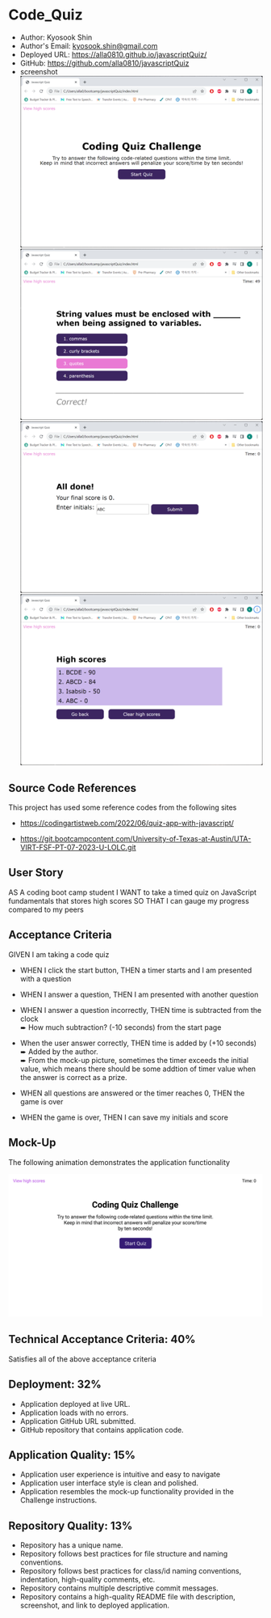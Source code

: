 # Code_Quiz

  * Author: Kyosook Shin
  * Author's Email: kyosook.shin@gmail.com
  * Deployed URL: https://alla0810.github.io/javascriptQuiz/
  * GitHub: https://github.com/alla0810/javascriptQuiz
  * screenshot
![screen1](./assets/images/screen1.png)
![screen3](./assets/images/screen3.png)
![screen4](./assets/images/screen4.png)
![screen5](./assets/images/screen5.png)

## Source Code References
  This project has used some reference codes from the following sites

   * https://codingartistweb.com/2022/06/quiz-app-with-javascript/

   * https://git.bootcampcontent.com/University-of-Texas-at-Austin/UTA-VIRT-FSF-PT-07-2023-U-LOLC.git   

   
## User Story

AS A coding boot camp student
I WANT to take a timed quiz on JavaScript fundamentals that stores high scores 
SO THAT I can gauge my progress compared to my peers

## Acceptance Criteria

GIVEN I am taking a code quiz

* WHEN I click the start button, THEN a timer starts and I am presented with a question

* WHEN I answer a question, THEN I am presented with another question

* WHEN I answer a question incorrectly, THEN time is subtracted from the clock   
  ➨ How much subtraction? (-10 seconds) from the start page

* When the user answer correctly, THEN time is added by (+10 seconds)    
  ➨ Added by the author.  
  ➨ From the mock-up picture, sometimes the timer exceeds the initial value, which means there should be some addtion of timer value when the answer is correct as a prize.    

* WHEN all questions are answered or the timer reaches 0, THEN the game is over

* WHEN the game is over, THEN I can save my initials and score


## Mock-Up
The following animation demonstrates the application functionality

![appearance](./assets/images/web-apis-homework-demo.gif)

## Technical Acceptance Criteria: 40%

Satisfies all of the above acceptance criteria

## Deployment: 32%

* Application deployed at live URL.
* Application loads with no errors.
* Application GitHub URL submitted.
* GitHub repository that contains application code.

## Application Quality: 15%

* Application user experience is intuitive and easy to navigate
* Application user interface style is clean and polished.
* Application resembles the mock-up functionality provided in the Challenge instructions.

## Repository Quality: 13%

* Repository has a unique name.
* Repository follows best practices for file structure and naming conventions.
* Repository follows best practices for class/id naming conventions, indentation, high-quality comments, etc.
* Repository contains multiple descriptive commit messages.
* Repository contains a high-quality README file with description, screenshot, and link to deployed application.
